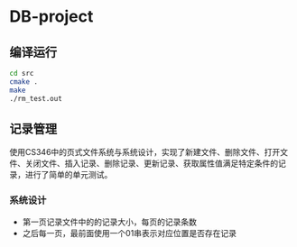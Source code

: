 # DB-project
## 编译运行
```sh
cd src
cmake .
make
./rm_test.out
```
## 记录管理
使用CS346中的页式文件系统与系统设计，实现了新建文件、删除文件、打开文件、关闭文件、插入记录、删除记录、更新记录、获取属性值满足特定条件的记录，进行了简单的单元测试。
### 系统设计
* 第一页记录文件中的的记录大小，每页的记录条数
* 之后每一页，最前面使用一个01串表示对应位置是否存在记录